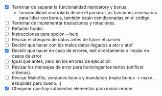* [x] Terminar de separar la funcionalidad mandatory y bonus.
  * funcionalidad controlada desde el parseo. Las funciones necesarias para lidiar con bonus, también están conidiconadas en el código.
* [ ] Terminar de implementar traslaciones y rotaciones.
* [ ] Refactor hooks.
* [ ] Instrucciones para opción --help
* [ ] Revisar el chequeo de datos antes de hacer el parseo
* [ ] Decidir que hacer con los malos datos llegados a atoi o atof
* [x] Decidir que hacer en caso de errores, exit directamente o limpiar en casos de error
* [ ] Igual que antes, pero en los errores de ejecución
* [ ] Revisar los mensajes de error para homologar los textos (unificar criterios).
* [ ] Revisar Makefile, versiones bonus y mandatory (make bonus -> make... estupidez pero bueno...)
* [x] Chequear que hay suficientes elementos para iniciar render.